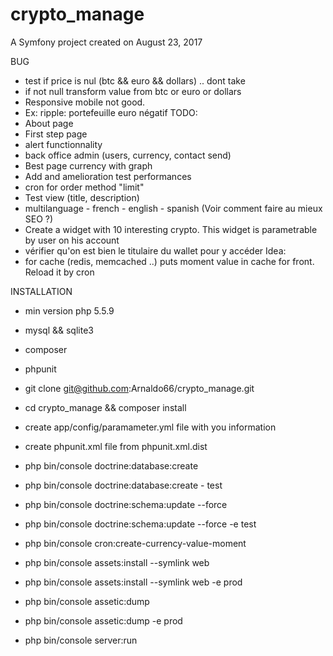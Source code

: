 crypto_manage
=============

A Symfony project created on August 23, 2017

BUG
  - test if price is nul (btc && euro && dollars) .. dont take
  - if not null transform value from btc or euro or dollars
  - Responsive mobile not good.
  - Ex: ripple: portefeuille euro négatif
TODO:
  - About page
  - First step page
  - alert functionnality
  - back office admin (users, currency, contact send)
  - Best page currency with graph
  - Add and amelioration test performances
  - cron for order method "limit"
  - Test view (title, description)
  - multilanguage - french - english - spanish (Voir comment faire au mieux SEO ?)
  - Create a widget with 10 interesting crypto. This widget is parametrable by user on his account
  - vérifier qu'on est bien le titulaire du wallet pour y accéder
  Idea:
  - for cache (redis, memcached ..) puts moment value in cache for front. Reload it by cron


  INSTALLATION
  - min version php 5.5.9
  - mysql && sqlite3
  - composer
  - phpunit

  - git clone git@github.com:Arnaldo66/crypto_manage.git
  - cd crypto_manage && composer install
  - create app/config/paramameter.yml file with you information
  - create phpunit.xml file from phpunit.xml.dist
  - php bin/console doctrine:database:create
  - php bin/console doctrine:database:create - test
  - php bin/console doctrine:schema:update --force
  - php bin/console doctrine:schema:update --force -e test
  - php bin/console cron:create-currency-value-moment
  - php bin/console assets:install --symlink web
  - php bin/console assets:install --symlink web -e prod
  - php bin/console assetic:dump
  - php bin/console assetic:dump -e prod
  - php bin/console server:run

